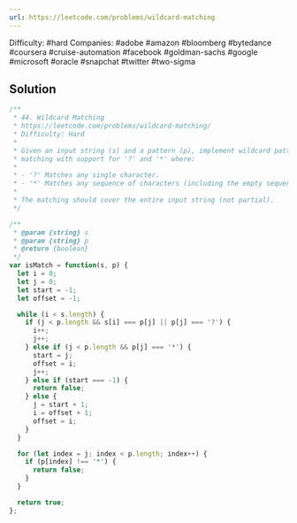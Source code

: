 ```yaml
---
url: https://leetcode.com/problems/wildcard-matching
---
```


Difficulty: #hard
Companies: #adobe #amazon #bloomberg #bytedance #coursera #cruise-automation #facebook #goldman-sachs #google #microsoft #oracle #snapchat #twitter #two-sigma

## Solution

```javascript
/**
 * 44. Wildcard Matching
 * https://leetcode.com/problems/wildcard-matching/
 * Difficulty: Hard
 *
 * Given an input string (s) and a pattern (p), implement wildcard pattern
 * matching with support for '?' and '*' where:
 *
 * - '?' Matches any single character.
 * - '*' Matches any sequence of characters (including the empty sequence).
 *
 * The matching should cover the entire input string (not partial).
 */

/**
 * @param {string} s
 * @param {string} p
 * @return {boolean}
 */
var isMatch = function(s, p) {
  let i = 0;
  let j = 0;
  let start = -1;
  let offset = -1;

  while (i < s.length) {
    if (j < p.length && s[i] === p[j] || p[j] === '?') {
      i++;
      j++;
    } else if (j < p.length && p[j] === '*') {
      start = j;
      offset = i;
      j++;
    } else if (start === -1) {
      return false;
    } else {
      j = start + 1;
      i = offset + 1;
      offset = i;
    }
  }

  for (let index = j; index < p.length; index++) {
    if (p[index] !== '*') {
      return false;
    }
  }

  return true;
};

```

